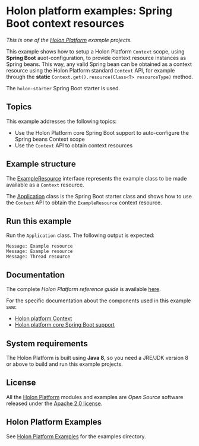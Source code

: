 # Holon platform examples: Spring Boot context resources

_This is one of the [Holon Platform](https://holon-platform.com) example projects._

This example shows how to setup a Holon Platform `Context` scope, using **Spring Boot** auot-configuration, to provide context resource instances as Spring beans. This way, any valid Spring bean can be obtained as a context resource using the Holon Platform standard `Context` API, for example through the **static** `Context.get().resource(Class<T> resourceType)` method.

The `holon-starter` Spring Boot starter is used.

## Topics

This example addresses the following topics:

* Use the Holon Platform core Spring Boot support to auto-configure the Spring beans Context scope
* Use the `Context` API to obtain context resources

## Example structure

The [ExampleResource](https://github.com/holon-platform/holon-examples/blob/master/core/spring-boot-context/src/main/java/com/holonplatform/example/core/context/ExampleResource.java) interface represents the example class to be made available as a `Context` resource.

The [Application](https://github.com/holon-platform/holon-examples/blob/master/core/spring-boot-context/src/main/java/com/holonplatform/example/core/context/Application.java) class is the Spring Boot starter class and shows how to use the `Context` API to obtain the `ExampleResource` context resource.

## Run this example

Run the `Application` class. The following output is expected:

```text
Message: Example resource
Message: Example resource
Message: Thread resource
```

## Documentation

The complete _Holon Platform reference guide_ is available [here](https://docs.holon-platform.com/current/reference).

For the specific documentation about the components used in this example see:

* [Holon platform Context](https://docs.holon-platform.com/current/reference/holon-core.html#Context)
* [Holon platform core Spring Boot support](https://docs.holon-platform.com/current/reference/holon-core.html#SpringBoot)

## System requirements

The Holon Platform is built using __Java 8__, so you need a JRE/JDK version 8 or above to build and run this example projects.

## License

All the [Holon Platform](https://holon-platform.com) modules and examples are _Open Source_ software released under the [Apache 2.0 license](LICENSE.md).

## Holon Platform Examples

See [Holon Platform Examples](https://github.com/holon-platform/holon-examples) for the examples directory.
